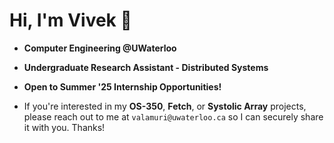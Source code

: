 # Hi, I'm Vivek 👋

* **Computer Engineering @UWaterloo**
* **Undergraduate Research Assistant - Distributed Systems**
* **Open to Summer '25 Internship Opportunities!**


* If you're interested in my **OS-350**, **Fetch**, or **Systolic Array** projects, please reach out to me at `valamuri@uwaterloo.ca` so I can securely share it with you. Thanks!
<!-- 
[![Vivek's GitHub stats](https://github-readme-stats.vercel.app/api?username=valamuri2020&count_private=true&theme=tokyonight)](https://github.com/anuraghazra/github-readme-stats)

[![Top Langs](https://github-readme-stats.vercel.app/api/top-langs/?username=valamuri2020&layout=compact&theme=tokyonight&hide=jupyter%20notebook,CSS,CMake,Makefile&langs_count=7)](https://github.com/anuraghazra/github-readme-stats) -->
